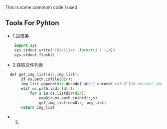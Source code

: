 This is some commom code I used

Tools For Pyhton
-----------
* 1.进度条
```python
    import sys
    sys.stdout.write('{0}/{1}\r'.format(i + 1,n))
    sys.stdout.flush()
```
  
* 2.获取文件列表
```python
  def get_img_list(dir,img_list):
       if os.path.isfile(dir):
       img_list.append(dir.decode('gbk').encode('utf-8'))#.decode('gbk')
       elif os.path.isdir(dir):  
           for s in os.listdir(dir):
               newDir=os.path.join(dir,s)
               get_img_list(newDir, img_list)  
       return img_list
```
      
* 3.
```python
```
